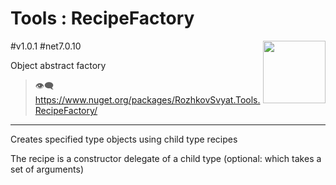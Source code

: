 # Tools : RecipeFactory

<img align="right" width="100" height="100" src="https://github.com/rozhkovsvyat/Tools.RecipeFactory/assets/71471748/98470c48-21be-4be4-b9c4-7cae18cbc4df">

#v1.0.1 #net7.0.10

Object abstract factory

> :eye_speech_bubble: https://www.nuget.org/packages/RozhkovSvyat.Tools.RecipeFactory/

---

Creates specified type objects using child type recipes

The recipe is a constructor delegate of a child type (optional: which takes a set of arguments)
